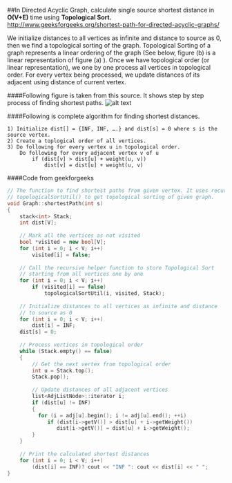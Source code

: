 ##In Directed Acyclic Graph, calculate single source shortest distance in **O(V+E)** time using **Topological Sort.**
http://www.geeksforgeeks.org/shortest-path-for-directed-acyclic-graphs/  

We initialize distances to all vertices as infinite and distance to source as 0, 
then we find a topological sorting of the graph. Topological Sorting of a graph represents a 
linear ordering of the graph (See below, figure (b) is a linear representation of figure (a) ). 
Once we have topological order (or linear representation), we one by one process all vertices in 
topological order. For every vertex being processed, we update distances of its adjacent using 
distance of current vertex.

####Following figure is taken from this source. It shows step by step process of finding shortest paths.
![alt text](http://d1gjlxt8vb0knt.cloudfront.net//wp-content/uploads/TopologicalSort.png)

####Following is complete algorithm for finding shortest distances.
```
1) Initialize dist[] = {INF, INF, ….} and dist[s] = 0 where s is the source vertex.
2) Create a toplogical order of all vertices.
3) Do following for every vertex u in topological order.
    Do following for every adjacent vertex v of u
        if (dist[v] > dist[u] + weight(u, v))
            dist[v] = dist[u] + weight(u, v)
```

####Code from geekforgeeks
```c++
// The function to find shortest paths from given vertex. It uses recursive 
// topologicalSortUtil() to get topological sorting of given graph.
void Graph::shortestPath(int s)
{
    stack<int> Stack;
    int dist[V];
 
    // Mark all the vertices as not visited
    bool *visited = new bool[V];
    for (int i = 0; i < V; i++)
        visited[i] = false;
 
    // Call the recursive helper function to store Topological Sort
    // starting from all vertices one by one
    for (int i = 0; i < V; i++)
        if (visited[i] == false)
            topologicalSortUtil(i, visited, Stack);
 
    // Initialize distances to all vertices as infinite and distance
    // to source as 0
    for (int i = 0; i < V; i++)
        dist[i] = INF;
    dist[s] = 0;
 
    // Process vertices in topological order
    while (Stack.empty() == false)
    {
        // Get the next vertex from topological order
        int u = Stack.top();
        Stack.pop();
 
        // Update distances of all adjacent vertices
        list<AdjListNode>::iterator i;
        if (dist[u] != INF)
        {
          for (i = adj[u].begin(); i != adj[u].end(); ++i)
             if (dist[i->getV()] > dist[u] + i->getWeight())
                dist[i->getV()] = dist[u] + i->getWeight();
        }
    }
 
    // Print the calculated shortest distances
    for (int i = 0; i < V; i++)
        (dist[i] == INF)? cout << "INF ": cout << dist[i] << " ";
}
```
